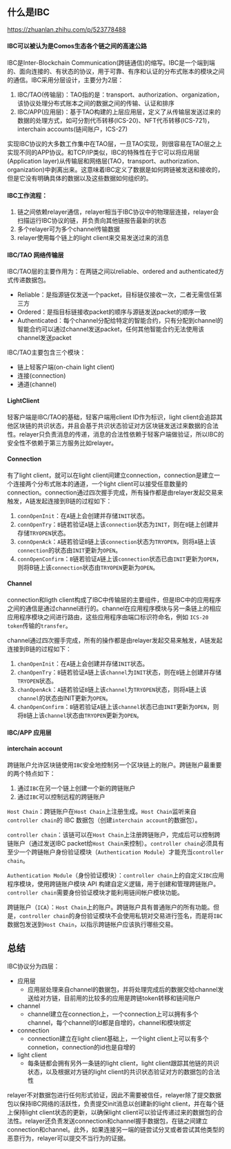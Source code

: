 ## 什么是IBC

https://zhuanlan.zhihu.com/p/523778488

#### **IBC可以被认为是Comos生态各个链之间的高速公路**

IBC是Inter-Blockchain Communication(跨链通信)的缩写。IBC是一个端到端的、面向连接的、有状态的协议，用于可靠、有序和认证的分布式账本的模块之间的通信。IBC采用分层设计，主要分为2层：

1. IBC/TAO(传输层)：TAO指的是：transport、authorization、organization，该协议处理分布式账本之间的数据之间的传输、认证和排序
2. IBC/APP(应用层)：基于TAO构建的上层应用层，定义了从传输层发送过来的数据的处理方式，如可分割代币转移(ICS-20)、NFT代币转移(ICS-721)，interchain accounts(链间账户，ICS-27)

实现IBC协议的大多数工作集中在TAO层，一旦TAO实现，则很容易在TAO层之上实现不同的APP协议。和TCP/IP类似，IBC的特殊性在于它可以将应用层(Application layer)从传输层和网络层(TAO，transport、authorization、organization)中剥离出来。这意味着IBC定义了数据是如何跨链被发送和接收的，但是它没有明确具体的数据以及这些数据如何组织的。

#### **IBC工作流程：**

1. 链之间依赖relayer通信，relayer相当于IBC协议中的物理层连接，relayer会扫描运行IBC协议的链，并负责向其他链报告最新的状态
2. 多个relayer可为多个channel传输数据
3. relayer使用每个链上的light client来交易发送过来的消息



#### **IBC/TAO 网络传输层**

IBC/TAO层的主要作用为：在两链之间以reliable、ordered and authenticated方式传递数据包。

- Reliable：是指源链仅发送一个packet，目标链仅接收一次，二者无需信任第三方
- Ordered：是指目标链接收packet的顺序与源链发送packet的顺序一致
- Authenticated：每个channel分配给特定的智能合约，只有分配到channel的智能合约可以通过channel发送packet，任何其他智能合约无法使用该channel发送packet

IBC/TAO主要包含三个模块：

- 链上轻客户端(on-chain light client)
- 连接(connection)
- 通道(channel)

#### LightClient

轻客户端是IBC/TAO的基础，轻客户端用client ID作为标识，light client会追踪其他区块链的共识状态，并且会基于共识状态验证对方区块链发送过来数据的合法性。relayer只负责消息的传递，消息的合法性依赖于轻客户端做验证，所以IBC的安全性不依赖于第三方服务比如relayer。

#### Connection

有了light client，就可以在light client间建立connection，connection是建立一个连接两个分布式账本的通道，一个light client可以接受任意数量的connection。connection通过四次握手完成，所有操作都是由relayer发起交易来触发，A链发起连接到B链的过程如下：

1. `connOpenInit`：在`A`链上会创建并存储`INIT`状态。
2. `connOpenTry`：`B`链若验证`A`链上该`connection`状态为`INIT`，则在`B`链上创建并存储`TRYOPEN`状态。
3. `connOpenAck`：`A`链若验证`B`链上该`connection`状态为`TRYOPEN`，则将`A`链上该`connection`的状态由`INIT`更新为`OPEN`。
4. `connOpenConfirm`：`B`链若验证`A`链上该`connection`状态已由`INIT`更新为`OPEN`，则将B链上该`connection`状态由`TRYOPEN`更新为`OPEN`。

#### Channel

connection和ligth client构成了IBC中传输层的主要组件，但是IBC中的应用程序之间的通信是通过channel进行的。channel在应用程序模块与另一条链上的相应应用程序模块之间进行路由，这些应用程序由端口标识符命名，例如 `ICS-20 token`传输的`transfer`。

channel通过四次握手完成，所有的操作都是由relayer发起交易来触发，A链发起连接到B链的过程如下：

1. `chanOpenInit`：在`A`链上会创建并存储`INIT`状态。
2. `chanOpenTry`：`B`链若验证`A`链上该`channel`为`INIT`状态，则在`B`链上创建并存储`TRYOPEN`状态。
3. `chanOpenAck`：`A`链若验证`B`链上该`channel`为`TRYOPEN`状态，则将`A`链上该`channel`的状态由INIT更新为`OPEN`。
4. `chanOpenConfirm`：`B`链若验证`A`链上该`channel`状态已由`INIT`更新为`OPEN`，则将`B`链上该`channel`状态由`TRYOPEN`更新为`OPEN`。

#### **IBC/APP 应用层**

#### **interchain account**

跨链账户允许区块链使用`IBC`安全地控制另一个区块链上的账户。跨链账户最重要的两个特点如下：

1. 通过`IBC`在另一个链上创建一个新的跨链账户
2. 通过`IBC`可以控制远程的跨链账户

`Host Chain`：跨链账户在`Host Chain`上注册生成。`Host Chain`监听来自`controller chain`的 IBC 数据包（创建`interchain account`的数据包）。

`controller chain`：该链可以在`Host Chain`上注册跨链账户，完成后可以控制跨链账户（通过发送IBC packet给`Host Chain`来控制）。`controller chain`必须具有至少一个跨链帐户身份验证模块（`Authentication Module`）才能充当`controller chain`。

`Authentication Module`（身份验证模块）：`controller chain`上的自定义`IBC`应用程序模块，使用跨链账户模块 API 构建自定义逻辑，用于创建和管理跨链账户。`controller chain`需要身份验证模块才能利用链间帐户模块功能。

跨链账户（`ICA`）：`Host Chain`上的账户。跨链账户具有普通账户的所有功能。但是，`controller chain`的身份验证模块不会使用私钥对交易进行签名，而是将`IBC`数据包发送到`Host Chain`，以指示跨链帐户应该执行哪些交易。



## 总结

IBC协议分为四层：

- 应用层
  - 应用层处理来自channel的数据包，并将处理完成后的数据交给channel发送给对方链，目前用的比较多的应用是跨链token转移和链间账户
- channel
  - channel建立在connection上，一个connection上可以拥有多个channel，每个channel的Id都是自增的，channel和模块绑定
- connection
  - connection建立在light client基础上，一个light client上可以有多个connetion，connection的id也是自增的
- light client
  - 每条链都会拥有另外一条链的light client，light client跟踪其他链的共识状态，以及根据对方链的light client的共识状态验证对方的数据包的合法性

relayer不对数据包进行任何形式验证，因此不需要被信任，relayer除了提交数据包以保持IBC网络的活跃性，负责提交init消息以创建新的light client，并在每个链上保持light client状态的更新，以确保light client可以验证传递过来的数据包的合法性。relayer还负责发送connection和channel握手数据包，在链之间建立connection和channel。此外，如果连接另一端的链尝试分叉或者尝试其他类型的恶意行为，relayer可以提交不当行为的证据。



